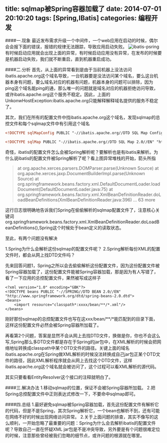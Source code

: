 title: sqlmap被Spring容器加载了
date: 2014-07-01 20:10:20
tags: [Spring,IBatis]
categories: 编程开发
---

####一.现象
最近发布需求升级一个中间件，一个web应用在启动的时候，偶尔会会报下面的错误，报错的规律无法跟踪，导致应用启动失败。
![ibatis-psring](http://bolinyoung.qiniudn.com/ibatis-spring.png)
有时候启动应用就会出现上面的异常，有时候启动应用没有异常，在发布的时候要是机器启动失败，我们就不断重启，直到机器重启成功。

<!-- more -->

####二.分析
首先，从上面的异常看到是由于当前机器上没法访问ibatis.apache.org这个域名导致，一台机器要是没法访问某个域名，要么这台机器本身有问题，要么域名对应的机器有问题，机器本身的问题可以排除，因为ping这个域名能ping的通，那么唯一的问题就是域名对应的机器拒绝访问导致，或许ibatis.apache.org这个服务不稳定。因此，上面的UnkonwHostException:ibatis.apache.org只能解释解释域名提供的服务不稳定了。

其次，我们在所有的配置文件中找ibatis.apache.org这个域名，发现sqlmap的总控文件和每个sqlmap文件中有引用这个域名
```xml
<!DOCTYPE sqlMapConfig PUBLIC "-//ibatis.apache.org//DTD SQL Map Config 2.0//EN" "http://ibatis.apache.org/dtd/sql-map-config-2.dtd">
```
```xml
<!DOCTYPE sqlMap PUBLIC "-//ibatis.apache.org//DTD SQL Map 2.0//EN" "http://ibatis.apache.org/dtd/sql-map-2.dtd">
```
奇怪，ibatis的配置文件怎么会被Spring解析呢？要解析也是有ibatis来解析。为什么说ibatis的配置文件被Spring解析了呢？看上图异常堆栈的开始，箭头所指


>at org.apache.xerces.parsers.DOMParser.parse(Unknown Source)
>at org.apache.xerces.jaxp.DocumentBuilderImpl.parse(Unknown Source)
>at org.springframework.beans.factory.xml.DefaultDocumentLoader.loadDocument(DefaultDocumentLoader.java:75)
>at org.springframework.beans.factory.xml.XmlBeanDefinitionReader.doLoadBeanDefinitions(XmlBeanDefinitionReader.java:396)
... 63 more

这行日志很明确地告诉我们Spring在偷偷解析的sqlmap配置文件了，注意核心关键词org.springframework.beans.factory.xml.XmlBeanDefinitionReader.doLoadBeanDefinitions(),Spring这个时候处于bean定义的读取状态。

至此，有两个问题没有解决

1.Spring为什么会解析这份sqlmap的配置文件呢？
2.Spring解析每份XML的配置文件时，都会从网上找DTD文件吗？

先来回答问题1，Spring之所以会去偷偷解析这份配置文件，因为这份配置文件被Spring容器加载了，这份配置文件能被Spring容器加载，那是因为有人写错了，看了一下应用的总控配置文件，果然被写成这样子
```
<?xml version="1.0" encoding="GBK"?>
<!DOCTYPE beans PUBLIC "-//SPRING//DTD BEAN 2.0//EN" "http://www.springframework.org/dtd/spring-beans-2.0.dtd">
<beans>
    <import resource="classpath*:xxxx/bean/**/*.xml"/>
</beans>
```
刚好那份sqlmap的总控配置文件也写在这xxx/bean/**/*能匹配到的目录下面，这样这份配置文件必然会被Spring容器所加载了。

再看第2个问题，答案是显然不会从网上去找DTD文件，换做是你，你也不会这么写,Spring那么多DTD文件都是存在于Spring的jar包中，在XML解析的时候会把网络地址转换成classpath中某个DTD文件的路径。关键上面的域名ibatis.apache.org在Spring做XML解析的时候没法转换成自己jar包正某个DTD文件的路径，因此XML解析程序就会从网上去找这个DTD文件，这样ibatis.apache.org这个域名就会被访问了，这个过程可以看XML解析的源代码。

其实只要看看EntityResolver这个接口的注释就明白了。

####三.解决办法
1.移动sqlmap的位置，保证不会被Spring容器所加载。
2.把Spring总控配置文件中正则表达式修改一下，不要命中sqlmap即可。

####四.总结
1.最好避免sqlmap被Spring容器加载，首先这份配置文件有解析它的代码，但是不是Spring，其次Spring解析它，一个bean也解析不到，还有可能在网络不好的时候出现网络访问异常。
2.关于上面问题的排查，其实不像写的这么顺利，一开始忽略了最重要的问题：Spring为什么会去解析ibatis的配置文件呢？导致自己一直在怀疑XML jar包是不是冲突导致，另外要是有个问题很难定位的时候，注意那些曾经被我们忽略的细节点，或许问题的根源就在哪里。